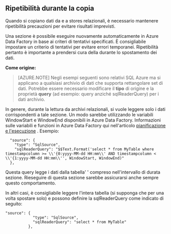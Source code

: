 ## <a name="repeatability-during-copy"></a>Ripetibilità durante la copia

Quando si copiano dati da e a stores relazionali, è necessario mantenere ripetibilità precauzioni per evitare risultati imprevisti. 

Una sezione è possibile eseguire nuovamente automaticamente in Azure Data Factory in base ai criteri di tentativi specificati. È consigliabile impostare un criterio di tentativi per evitare errori temporanei. Ripetibilità pertanto è importante a prendersi cura della durante lo spostamento dei dati. 

**Come origine:**

> [AZURE.NOTE] Negli esempi seguenti sono relativi SQL Azure ma si applicano a qualsiasi archivio di dati che supporta rettangolare set di dati. Potrebbe essere necessario modificare il **tipo** di origine e la proprietà **query** (ad esempio: query anziché sqlReaderQuery) per i dati archivio.   

In genere, durante la lettura da archivi relazionali, si vuole leggere solo i dati corrispondenti a tale sezione. Un modo sarebbe utilizzando le variabili WindowStart e WindowEnd disponibili in Azure Data Factory. Informazioni sulle variabili e funzioni in Azure Data Factory qui nell'articolo [pianificazione e l'esecuzione](../articles/data-factory/data-factory-scheduling-and-execution.md) . Esempio: 
    
      "source": {
        "type": "SqlSource",
        "sqlReaderQuery": "$$Text.Format('select * from MyTable where timestampcolumn >= \\'{0:yyyy-MM-dd HH:mm\\' AND timestampcolumn < \\'{1:yyyy-MM-dd HH:mm\\'', WindowStart, WindowEnd)"
      },

Questa query legge i dati dalla tabella' ' compreso nell'intervallo di durata sezione. Rieseguire di questa sezione sarebbe assicurarsi anche sempre questo comportamento. 

In altri casi, è consigliabile leggere l'intera tabella (si supponga che per una volta spostare solo) e possono definire la sqlReaderQuery come indicato di seguito:

    
    "source": {
                "type": "SqlSource",
                "sqlReaderQuery": "select * from MyTable"
              },
    
